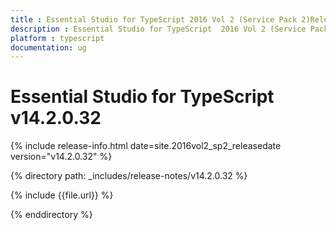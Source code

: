 ```yaml
---
title : Essential Studio for TypeScript 2016 Vol 2 (Service Pack 2)Release Notes
description : Essential Studio for TypeScript  2016 Vol 2 (Service Pack 2)Release Notes
platform : typescript
documentation: ug
---
```


# Essential Studio for TypeScript v14.2.0.32

{% include release-info.html date=site.2016vol2_sp2_releasedate version="v14.2.0.32" %} 

{% directory path: _includes/release-notes/v14.2.0.32 %}

{% include {{file.url}} %}

{% enddirectory %}